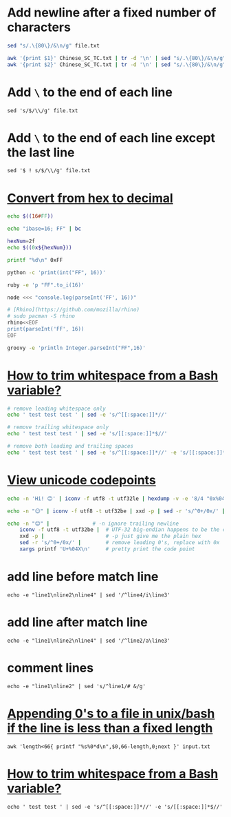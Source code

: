 # Add newline after a fixed number of characters
```bash
sed "s/.\{80\}/&\n/g" file.txt

awk '{print $1}' Chinese_SC_TC.txt | tr -d '\n' | sed "s/.\{80\}/&\n/g" | sed '$ ! s/$/\\/g' > Chinese_SC.txt
awk '{print $2}' Chinese_SC_TC.txt | tr -d '\n' | sed "s/.\{80\}/&\n/g" | sed '$ ! s/$/\\/g' > Chinese_TC.txt
```

# Add `\` to the end of each line
`sed 's/$/\\/g' file.txt`

# Add  `\` to the end of each line except the last line
`sed '$ ! s/$/\\/g' file.txt`

# [Convert from hex to decimal](https://stackoverflow.com/questions/13280131/hexadecimal-to-decimal-in-shell-script)
```bash
echo $((16#FF))

echo "ibase=16; FF" | bc

hexNum=2f
echo $((0x${hexNum}))

printf "%d\n" 0xFF

python -c 'print(int("FF", 16))'

ruby -e 'p "FF".to_i(16)'

node <<< "console.log(parseInt('FF', 16))"

# [Rhino](https://github.com/mozilla/rhino)
# sudo pacman -S rhino
rhino<<EOF
print(parseInt('FF', 16))
EOF

groovy -e 'println Integer.parseInt("FF",16)'
```

# [How to trim whitespace from a Bash variable?](https://stackoverflow.com/questions/369758/how-to-trim-whitespace-from-a-bash-variable)
```bash
# remove leading whitespace only
echo ' test test test ' | sed -e 's/^[[:space:]]*//'

# remove trailing whitespace only
echo ' test test test ' | sed -e 's/[[:space:]]*$//'

# remove both leading and trailing spaces
echo ' test test test ' | sed -e 's/^[[:space:]]*//' -e 's/[[:space:]]*$//'
```

# [View unicode codepoints](https://superuser.com/questions/377793/view-unicode-codepoints-for-all-letters-in-file-on-bash)
```bash
echo -n 'Hi! 😊' | iconv -f utf8 -t utf32le | hexdump -v -e '8/4 "0x%04x " "\n"' | sed -re"s/0x /   /g"

echo -n "😊" | iconv -f utf8 -t utf32be | xxd -p | sed -r 's/^0+/0x/' | xargs printf 'U+%04X\n'

echo -n "😊" |              # -n ignore trailing newline                     \
    iconv -f utf8 -t utf32be |  # UTF-32 big-endian happens to be the code point \
    xxd -p |                    # -p just give me the plain hex                  \
    sed -r 's/^0+/0x/' |        # remove leading 0's, replace with 0x            \
    xargs printf 'U+%04X\n'     # pretty print the code point
```

# add line before match line
`echo -e "line1\nline2\nline4" | sed '/^line4/i\line3'`

# add line after match line
`echo -e "line1\nline2\nline4" | sed '/^line2/a\line3'`

# comment lines
`echo -e "line1\nline2" | sed 's/^line1/# &/g'`

# [Appending 0's to a file in unix/bash if the line is less than a fixed length](https://stackoverflow.com/questions/46443750/appending-0s-to-a-file-in-unix-bash-if-the-line-is-less-than-a-fixed-length)
`awk 'length<66{ printf "%s%0*d\n",$0,66-length,0;next }' input.txt`

# [How to trim whitespace from a Bash variable?](https://stackoverflow.com/questions/369758/how-to-trim-whitespace-from-a-bash-variable)
`echo ' test test ' | sed -e 's/^[[:space:]]*//' -e 's/[[:space:]]*$//'`
